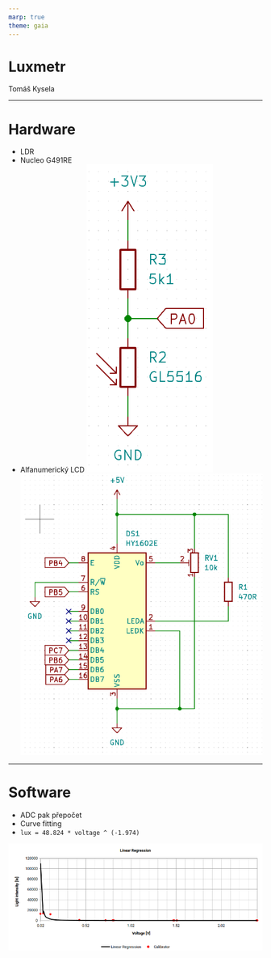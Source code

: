 ```yaml
---
marp: true
theme: gaia
---
```


# Luxmetr

Tomáš Kysela

---

# Hardware

- LDR
- Nucleo G491RE
- Alfanumerický LCD
![height:8cm](assets/ldr.png) ![height:8cm](assets/lcd.png)

---

# Software

- ADC pak přepočet
- Curve fitting
- `lux = 48.824 * voltage ^ (-1.974)`

![height:8cm](assets/lin_reg)
